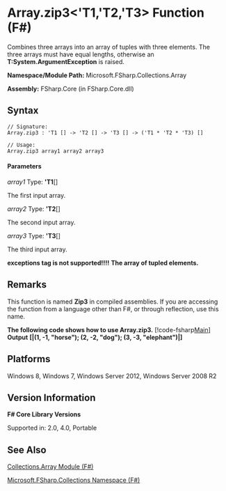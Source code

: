 # Array.zip3<'T1,'T2,'T3> Function (F#)

Combines three arrays into an array of tuples with three elements. The three arrays must have equal lengths, otherwise an **T:System.ArgumentException** is raised.

**Namespace/Module Path:** Microsoft.FSharp.Collections.Array

**Assembly:** FSharp.Core (in FSharp.Core.dll)


## Syntax

```
// Signature:
Array.zip3 : 'T1 [] -> 'T2 [] -> 'T3 [] -> ('T1 * 'T2 * 'T3) []

// Usage:
Array.zip3 array1 array2 array3
```

#### Parameters
*array1*
Type: **'T1**[[]](http://msdn.microsoft.com/en-us/library/def20292-9aae-4596-9275-b94e594f8493)


The first input array.


*array2*
Type: **'T2**[[]](http://msdn.microsoft.com/en-us/library/def20292-9aae-4596-9275-b94e594f8493)


The second input array.


*array3*
Type: **'T3**[[]](http://msdn.microsoft.com/en-us/library/def20292-9aae-4596-9275-b94e594f8493)


The third input array.



**exceptions tag is not supported!!!!**
**The array of tupled elements.**
## Remarks
This function is named **Zip3** in compiled assemblies. If you are accessing the function from a language other than F#, or through reflection, use this name.

**The following code shows how to use Array.zip3.**
[!code-fsharp[Main](snippets/fsarrays/snippet73.fs)]
**Output**
**[|(1, -1, "horse"); (2, -2, "dog"); (3, -3, "elephant")|]**
## Platforms
Windows 8, Windows 7, Windows Server 2012, Windows Server 2008 R2


## Version Information
**F# Core Library Versions**

Supported in: 2.0, 4.0, Portable




## See Also
[Collections.Array Module &#40;F&#35;&#41;](Collections.Array+Module+%28FSharp%29.md)

[Microsoft.FSharp.Collections Namespace &#40;F&#35;&#41;](Microsoft.FSharp.Collections+Namespace+%28FSharp%29.md)


